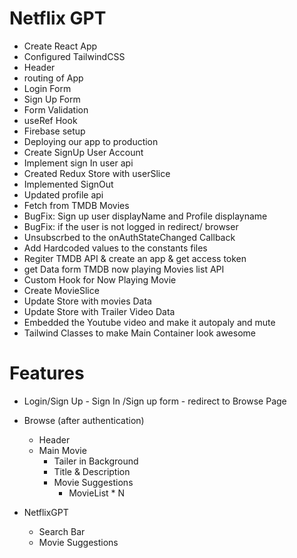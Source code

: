 # Netflix GPT

- Create React App
- Configured TailwindCSS
- Header
- routing of App
- Login Form
- Sign Up Form
- Form Validation
- useRef Hook
- Firebase setup
- Deploying our app to production
- Create SignUp User Account
- Implement sign In user api
- Created Redux Store with userSlice
- Implemented SignOut
- Updated profile api
- Fetch from TMDB Movies
- BugFix: Sign up user displayName and Profile displayname
- BugFix: if the user is not logged in redirect/ browser
- Unsubscrbed to the onAuthStateChanged Callback 
- Add Hardcoded values to the constants files
- Regiter TMDB API & create an app & get access token
- get Data form TMDB now playing  Movies list API
- Custom Hook for Now Playing Movie
- Create MovieSlice
- Update Store with movies Data
- Update Store with Trailer Video Data 
- Embedded the Youtube video and make it autopaly and mute
- Tailwind Classes to make Main Container look awesome


# Features
- Login/Sign Up
       - Sign In /Sign up form
       - redirect to Browse Page

- Browse (after authentication)
   - Header
   - Main Movie
        - Tailer in Background
        - Title & Description
        - Movie Suggestions
            - MovieList * N

- NetflixGPT
    - Search Bar
    - Movie Suggestions
